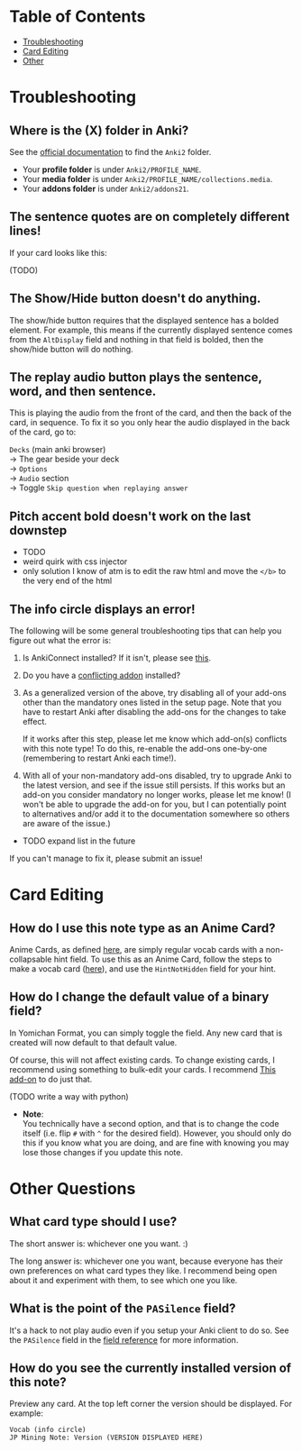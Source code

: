 <!--
TODO reword this maybe?

Remember that all cards are fully customizable!
You are absolutely free to tear the code apart and make these card formats your own.
-->



<!--
# How do I get rid of all of this pitch accent info?
See [here](usage#wait-i-dont-want-to-test-pitch-accent).
-->


# Table of Contents
* [Troubleshooting](faq#troubleshooting)
* [Card Editing](faq#card-editing)
* [Other](faq#other)



# Troubleshooting


## Where is the (X) folder in Anki?
See the [official documentation](https://docs.ankiweb.net/files.html#file-locations)
to find the `Anki2` folder.
* Your **profile folder** is under `Anki2/PROFILE_NAME`.
* Your **media folder** is under `Anki2/PROFILE_NAME/collections.media`.
* Your **addons folder** is under `Anki2/addons21`.



## The sentence quotes are on completely different lines!
If your card looks like this:

(TODO)



## The Show/Hide button doesn't do anything.
The show/hide button requires that the displayed sentence has a bolded element.
For example, this means if the currently displayed sentence comes from the `AltDisplay`
field and nothing in that field is bolded, then the show/hide button will do nothing.


## The replay audio button plays the sentence, word, and then sentence.
This is playing the audio from the front of the card,
and then the back of the card, in sequence.
To fix it so you only hear the audio displayed in the back of the card,
go to:

`Decks` (main anki browser) <br>
→  The gear beside your deck <br>
→  `Options` <br>
→  `Audio` section <br>
→  Toggle `Skip question when replaying answer`

<!--
This is a bug related to the above.
Unfortunately, I can't find another way to selectively suppress audio from playing,
so the bug is here to stay until a better solution is found.
-->


## Pitch accent bold doesn't work on the last downstep
- TODO
- weird quirk with css injector
- only solution I know of atm is to edit the raw html and move the `</b>` to the very end of the html


## The info circle displays an error!

The following will be some general troubleshooting tips that can help you figure out
what the error is:

1. Is AnkiConnect installed? If it isn't, please see [this](setup#required-anki-add-ons).

2. Do you have a [conflicting addon](setup#conflicting-add-ons) installed?

3. As a generalized version of the above,
   try disabling all of your add-ons other than the mandatory ones listed in the setup page.
   Note that you have to restart Anki after disabling the add-ons for the changes to take effect.

   If it works after this step, please let me know which add-on(s) conflicts with this note type!
   To do this, re-enable the add-ons one-by-one (remembering to restart Anki each time!).

4. With all of your non-mandatory add-ons disabled, try to upgrade Anki to the latest version,
   and see if the issue still persists.
   If this works but an add-on you consider mandatory no longer works, please let me know!
   (I won't be able to upgrade the add-on for you, but I can potentially point to alternatives
    and/or add it to the documentation somewhere so others are aware of the issue.)

- TODO expand list in the future

If you can't manage to fix it, please submit an issue!



# Card Editing


## How do I use this note type as an Anime Card?
Anime Cards, as defined [here](https://animecards.site/ankicards/#anime-cardsword-context-cards),
are simply regular vocab cards with a non-collapsable hint field.
To use this as an Anime Card, follow the steps to make a vocab card ([here](cardtypes#vocab-card)),
and use the `HintNotHidden` field for your hint.



## How do I change the default value of a binary field?
In Yomichan Format, you can simply toggle the field.
Any new card that is created will now default to that default value.

Of course, this will not affect existing cards.
To change existing cards, I recommend using something to bulk-edit
your cards.
I recommend [This add-on](https://ankiweb.net/shared/info/291119185)
to do just that.

(TODO write a way with python)


* **Note**: <br>
  You technically have a second option, and that is to change the code itself
  (i.e. flip `#` with `^` for the desired field).
  However, you should only do this if you know what you are doing,
  and are fine with knowing you may lose those changes
  if you update this note.


<!--
You have two main options:

**Option A:** You can simply fill the field in Yomichan.
When any new card is created, the option will be defaulted to true.

If you have many existing cards that you want to change,
this approach will then require batch changes to the cards.
To do Anki batch editing, you can either use [plugins](a) or do python scripting.

I personally use the latter, with some example scripts here (TODO).


**Option B:** To completely change the default value without requiring to fill the field,
you can rename the field to make more sense and swap all instances of `#` with `^`, and visa versa.
For example, if your goal is to make the cards a sentence card by default,
here are the following steps:
* Rename the field `IsSentenceCard` →  `IsVocabCard`
* Replace all instances of `{{#IsVocabCard}}` →  `{{^IsVocabCard}}`
* Replace all instances of `{{^IsVocabCard}}` →  `{{#IsVocabCard}}`
-->



# Other Questions

## What card type should I use?
The short answer is: whichever one you want. :)

The long answer is: whichever one you want,
because everyone has their own preferences on what card types they like.
I recommend being open about it and experiment with them, to see which one you like.


<!--
See here (TODO link to card types page)
Surprisingly, there's a lot of debate on this within the community.
In short,
[many](http://www.alljapaneseallthetime.com/blog/10000-sentences-why/)
[people](https://refold.la/roadmap/stage-2/a/basic-sentence-mining#Mine-Sentences-Not-Words)
prefer sentence cards, whereas
[many](https://learnjapanese.moe/guide/#mining)
[others](https://animecards.site/ankicards/#sentence-cards-vs-anime-cards)
prefer vocab cards.
Hell,
[some people](https://tatsumoto.neocities.org/blog/discussing-various-card-templates.html#targeted-sentence-cards-or-mpvacious-cards)
even use a funny combination of both.
Instead of giving a direct answer,
I would advise you to test all of them out to see which works best for you.
-->


<!--
I'm still not 100% sure what the best way to test pitch accent is,
so this section is removed until then

# How would I transition to test pitch accent with this note type?
Note that this answer is my personal opinion on how this should be done.

TODO
* starting to test pitch accent? (what I recommend) create separate cards
   * word -> word (and sentence if fully understood now)
   * sentence -> word/sentence
   * all future cards test word pitch accent

-->



## What is the point of the `PASilence` field?
It's a hack to not play audio even if you setup your Anki client to do so.
See the `PASilence` field in the [field reference](usage#anki-field-reference) for more information.


## How do you see the currently installed version of this note?
Preview any card. At the top left corner the version should be displayed.
For example:

```
Vocab (info circle)
JP Mining Note: Version (VERSION DISPLAYED HERE)
```



